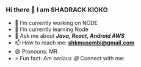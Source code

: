 ### Hi there 👋 I am SHADRACK KIOKO

- 🔭 I’m currently working on NODE
- 🌱 I’m currently learning Node
- 💬 Ask me about _**Java, React, Android AWS**_
- 📫 How to reach me: **shkmusembi@gmail.com**
- 😄 Pronouns: MR
- ⚡ Fun fact: _Am serious 😄_
Connect with me:


